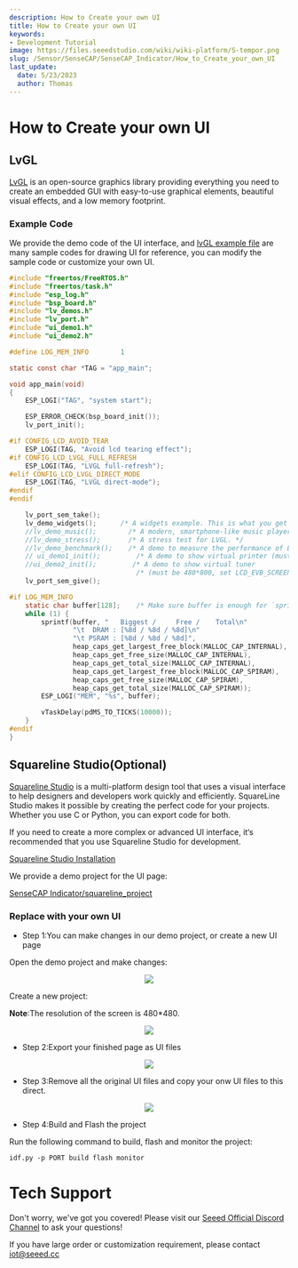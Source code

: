 ```yaml
---
description: How to Create your own UI
title: How to Create your own UI
keywords:
- Development Tutorial
image: https://files.seeedstudio.com/wiki/wiki-platform/S-tempor.png
slug: /Sensor/SenseCAP/SenseCAP_Indicator/How_to_Create_your_own_UI
last_update:
  date: 5/23/2023
  author: Thomas
---
```

# **How to Create your own UI**

## **LvGL**

[LvGL](https://docs.lvgl.io/master/intro/index.html) is an open-source graphics library providing everything you need to create an embedded GUI with easy-to-use graphical elements, beautiful visual effects, and a low memory footprint.

### **Example Code**

We provide the demo code of the UI interface, and [lvGL example file](https://docs.lvgl.io/master/examples.html) are many sample codes for drawing UI for reference, you can modify the sample code or customize your own UI.


```c
#include "freertos/FreeRTOS.h"
#include "freertos/task.h"
#include "esp_log.h"
#include "bsp_board.h"
#include "lv_demos.h"
#include "lv_port.h"
#include "ui_demo1.h"
#include "ui_demo2.h"

#define LOG_MEM_INFO        1

static const char *TAG = "app_main";

void app_main(void)
{
    ESP_LOGI("TAG", "system start");

    ESP_ERROR_CHECK(bsp_board_init());
    lv_port_init();

#if CONFIG_LCD_AVOID_TEAR
    ESP_LOGI(TAG, "Avoid lcd tearing effect");
#if CONFIG_LCD_LVGL_FULL_REFRESH
    ESP_LOGI(TAG, "LVGL full-refresh");
#elif CONFIG_LCD_LVGL_DIRECT_MODE
    ESP_LOGI(TAG, "LVGL direct-mode");
#endif
#endif

    lv_port_sem_take();
    lv_demo_widgets();      /* A widgets example. This is what you get out of the box */
    //lv_demo_music();        /* A modern, smartphone-like music player demo. */
    //lv_demo_stress();       /* A stress test for LVGL. */
    //lv_demo_benchmark();    /* A demo to measure the performance of LVGL or to compare different settings. */
    // ui_demo1_init();         /* A demo to show virtual printer (must be 800*480)*/
    //ui_demo2_init();         /* A demo to show virtual tuner
                                /* (must be 480*800, set LCD_EVB_SCREEN_ROTATION_90 in menuconfig)*/
    lv_port_sem_give();

#if LOG_MEM_INFO
    static char buffer[128];    /* Make sure buffer is enough for `sprintf` */
    while (1) {
        sprintf(buffer, "   Biggest /     Free /    Total\n"
                "\t  DRAM : [%8d / %8d / %8d]\n"
                "\t PSRAM : [%8d / %8d / %8d]",
                heap_caps_get_largest_free_block(MALLOC_CAP_INTERNAL),
                heap_caps_get_free_size(MALLOC_CAP_INTERNAL),
                heap_caps_get_total_size(MALLOC_CAP_INTERNAL),
                heap_caps_get_largest_free_block(MALLOC_CAP_SPIRAM),
                heap_caps_get_free_size(MALLOC_CAP_SPIRAM),
                heap_caps_get_total_size(MALLOC_CAP_SPIRAM));
        ESP_LOGI("MEM", "%s", buffer);

        vTaskDelay(pdMS_TO_TICKS(10000));
    }
#endif
}
```



## **Squareline Studio(Optional)**

[Squareline Studio](https://docs.squareline.io/docs/squareline/) is a multi-platform design tool that uses a visual interface to help designers and developers work quickly and efficiently. SquareLine Studio makes it possible by creating the perfect code for your projects. Whether you use C or Python, you can export code for both.

If you need to create a more complex or advanced UI interface, it‘s recommended that you use Squareline Studio for development.


[Squareline Studio Installation](https://docs.squareline.io/docs/introduction/install)



We provide a demo project for the UI page:

[SenseCAP Indicator/squareline_project](https://github.com/Seeed-Solution/sensecap_indicator_esp32/blob/main/examples/squareline_demo/doc/squareline_project.zip)

### **Replace with your own UI**


* Step 1:You can make changes in our demo project, or create a new UI page

Open the demo project and make changes:

<div align="center"><img width={800} src="https://files.seeedstudio.com/wiki/SenseCAP/SenseCAP_Indicator/squareline.png"/></div>

Create a new project:

**Note**:The resolution of the screen is 480*480.


<div align="center"><img width={800} src="https://files.seeedstudio.com/wiki/SenseCAP/SenseCAP_Indicator/create.png"/></div>



* Step 2:Export your finished page as UI files


<div align="center"><img width={800} src="https://files.seeedstudio.com/wiki/SenseCAP/SenseCAP_Indicator/export.png"/></div>



* Step 3:Remove all the original UI files and copy your onw UI files to this direct. 


<div align="center"><img width={800} src="https://files.seeedstudio.com/wiki/SenseCAP/SenseCAP_Indicator/ui.png"/></div>

* Step 4:Build and Flash the project

Run the following command to build, flash and monitor the project:

`idf.py -p PORT build flash monitor` 



    
# **Tech Support**

Don't worry, we've got you covered! Please visit our [Seeed Official Discord Channel](https://discord.gg/cPpeuQMM) to ask your questions! 

If you have large order or customization requirement, please contact iot@seeed.cc